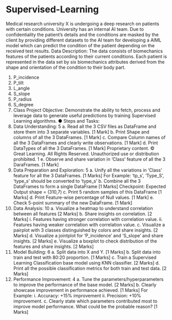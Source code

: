 # Supervised-Learning
Medical research university X is undergoing a deep research on patients with certain conditions. University
has an internal AI team. Due to confidentiality the patient’s details and the conditions are masked by the
client by providing different datasets to the AI team for developing a AIML model which can predict the
condition of the patient depending on the received test results.
Data Description:
The data consists of biomechanics features of the patients according to their current conditions. Each patient
is represented in the data set by six biomechanics attributes derived from the shape and orientation of the
condition to their body part.
1. P_incidence
2. P_tilt
3. L_angle
4. S_slope
5. P_radius
6. S_degree
7. Class
Project Objective:
Demonstrate the ability to fetch, process and leverage data to generate useful predictions by training
Supervised Learning algorithms.
● Steps and Tasks:
1. Data Understanding: 5
a. Read all the 3 CSV files as DataFrame and store them into 3 separate variables. [1 Mark]
b. Print Shape and columns of all the 3 DataFrames. [1 Mark]
c. Compare Column names of all the 3 DataFrames and clearly write observations. [1 Mark]
d. Print DataTypes of all the 3 DataFrames. [1 Mark]
Proprietary content. © Great Learning. All Rights Reserved. Unauthorized use or distribution prohibited. 1
e. Observe and share variation in ‘Class’ feature of all the 3 DaraFrames. [1 Mark]
2. Data Preparation and Exploration: 5
a. Unify all the variations in ‘Class’ feature for all the 3 DataFrames. [1 Marks]
For Example: ‘tp_s’, ‘Type_S’, ‘type_s’ should be converted to ‘type_s’
b. Combine all the 3 DataFrames to form a single DataFrame [1 Marks]
Checkpoint: Expected Output shape = (310,7)
c. Print 5 random samples of this DataFrame [1 Marks]
d. Print Feature-wise percentage of Null values. [1 Mark]
e. Check 5-point summary of the new DataFrame. [1 Mark]
3. Data Analysis: 10
a. Visualize a heatmap to understand correlation between all features [2 Marks]
b. Share insights on correlation. [2 Marks]
i. Features having stronger correlation with correlation value.
ii. Features having weaker correlation with correlation value.
c. Visualize a pairplot with 3 classes distinguished by colors and share insights. [2 Marks]
d. Visualize a jointplot for ‘P_incidence’ and ‘S_slope’ and share insights. [2 Marks]
e. Visualize a boxplot to check distribution of the features and share insights. [2 Marks]
4. Model Building: 6
a. Split data into X and Y. [1 Marks]
b. Split data into train and test with 80:20 proportion. [1 Marks]
c. Train a Supervised Learning Classification base model using KNN classifier. [2 Marks]
d. Print all the possible classification metrics for both train and test data. [2 Marks]
5. Performance Improvement: 4
a. Tune the parameters/hyperparameters to improve the performance of the base model. [2 Marks]
b. Clearly showcase improvement in performance achieved. [1 Marks]
For Example:
i. Accuracy: +15% improvement
ii. Precision: +10% improvement.
c. Clearly state which parameters contributed most to improve model performance.
What could be the probable reason? [1 Marks]
